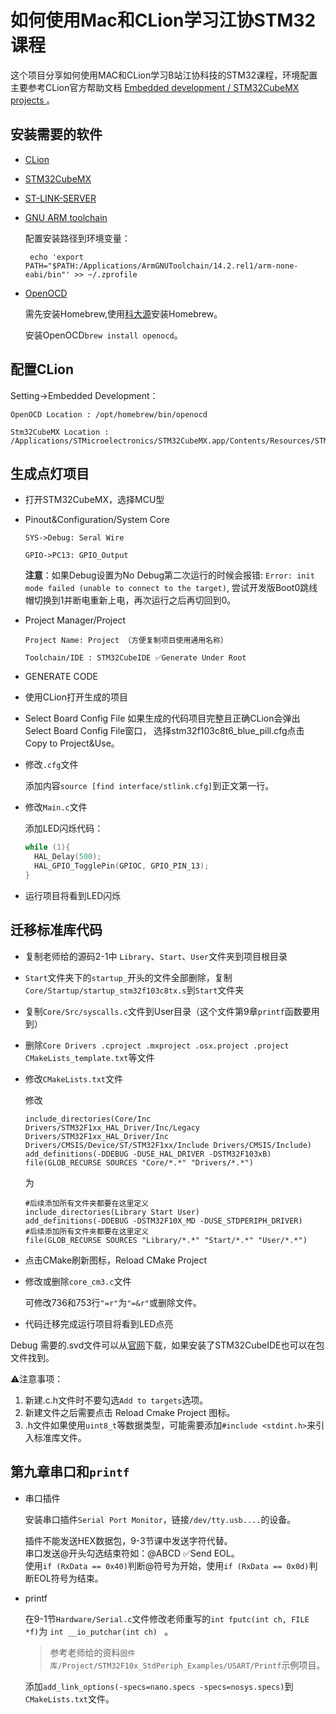 # 如何使用Mac和CLion学习江协STM32课程

这个项目分享如何使用MAC和CLion学习B站江协科技的STM32课程，环境配置主要参考CLion官方帮助文档
[Embedded development /
STM32CubeMX projects
](https://www.jetbrains.com/help/clion/2024.3/embedded-development.html?top&keymap=macOS#0)。

## 安装需要的软件

* [CLion](https://www.jetbrains.com/clion/)

* [STM32CubeMX](https://www.st.com/en/development-tools/stm32cubemx.html)

* [ST-LINK-SERVER](https://www.st.com/en/development-tools/st-link-server.html)

* [GNU ARM toolchain](https://developer.arm.com/open-source/gnu-toolchain/gnu-rm)  

  配置安装路径到环境变量：

  ``` echo 'export PATH="$PATH:/Applications/ArmGNUToolchain/14.2.rel1/arm-none-eabi/bin"' >> ~/.zprofile```

* [OpenOCD](https://openocd.org/pages/getting-openocd.html)
  
  需先安装Homebrew,使用[科大源](https://mirrors.ustc.edu.cn/help/brew.git.html)安装Homebrew。

  安装OpenOCD```brew install openocd```。

## 配置CLion

Setting->Embedded Development：

```
OpenOCD Location : /opt/homebrew/bin/openocd

Stm32CubeMX Location : /Applications/STMicroelectronics/STM32CubeMX.app/Contents/Resources/STM32CubeMX
```

## 生成点灯项目

* 打开STM32CubeMX，选择MCU型

* Pinout&Configuration/System Core
  
  ```
  SYS->Debug: Seral Wire  
  
  GPIO->PC13: GPIO_Output
  ```

  **注意**：如果Debug设置为No Debug第二次运行的时候会报错:
  `Error: init mode failed (unable to connect to the target)`,
  尝试开发版Boot0跳线帽切换到1并断电重新上电，再次运行之后再切回到0。

* Project Manager/Project
  
  ```
  Project Name: Project （方便复制项目使用通用名称）  
  
  Toolchain/IDE : STM32CubeIDE ✅Generate Under Root
  ```
  
* GENERATE CODE

* 使用CLion打开生成的项目

* Select Board Config File 
  如果生成的代码项目完整且正确CLion会弹出Select Board Config File窗口，
  选择stm32f103c8t6_blue_pill.cfg点击Copy to Project&Use。

* 修改`.cfg`文件

  添加内容`source [find interface/stlink.cfg]`到正文第一行。

* 修改`Main.c`文件

  添加LED闪烁代码：
  
  ```C
  while (1){
    HAL_Delay(500);
    HAL_GPIO_TogglePin(GPIOC, GPIO_PIN_13);
  }
  ```
* 运行项目将看到LED闪烁

## 迁移标准库代码

* 复制老师给的源码2-1中 `Library`、`Start`、`User`文件夹到项目根目录

* `Start`文件夹下的`startup_`开头的文件全部删除，复制`Core/Startup/startup_stm32f103c8tx.s`到`Start`文件夹

* 复制`Core/Src/syscalls.c`文件到User目录（这个文件第9章`printf`函数要用到）

* 删除`Core Drivers .cproject .mxproject .osx.project .project CMakeLists_template.txt`等文件

* 修改`CMakeLists.txt`文件

  修改
  
  ```
  include_directories(Core/Inc Drivers/STM32F1xx_HAL_Driver/Inc/Legacy Drivers/STM32F1xx_HAL_Driver/Inc Drivers/CMSIS/Device/ST/STM32F1xx/Include Drivers/CMSIS/Include)
  add_definitions(-DDEBUG -DUSE_HAL_DRIVER -DSTM32F103xB)
  file(GLOB_RECURSE SOURCES "Core/*.*" "Drivers/*.*")
  ```

  为

  ```
  #后续添加所有文件夹都要在这里定义  
  include_directories(Library Start User)  
  add_definitions(-DDEBUG -DSTM32F10X_MD -DUSE_STDPERIPH_DRIVER)  
  #后续添加所有文件夹都要在这里定义  
  file(GLOB_RECURSE SOURCES "Library/*.*" "Start/*.*" "User/*.*")  
  ```
* 点击CMake刷新图标，Reload CMake Project

* 修改或删除`core_cm3.c`文件

  可修改736和753行`"=r"`为`"=&r"`或删除文件。  

* 代码迁移完成运行项目将看到LED点亮

Debug 需要的.svd文件可以从[官网](https://www.st.com/content/st_com/en/search.html#q=svd-t=resources-page=1)下载，如果安装了STM32CubeIDE也可以在包文件找到。

⚠️注意事项：
1. 新建.c.h文件时不要勾选`Add to targets`选项。
2. 新建文件之后需要点击 Reload Cmake Project 图标。
3. .h文件如果使用`uint8_t`等数据类型，可能需要添加`#include <stdint.h>`来引入标准库文件。

## 第九章串口和`printf`
* 串口插件

  安装串口插件`Serial Port Monitor`，链接`/dev/tty.usb....`的设备。 

  插件不能发送HEX数据包，9-3节课中发送字符代替。  
  串口发送@开头勾选结束符如：@ABCD  ✅Send EOL。  
  使用`if (RxData == 0x40)`判断@符号为开始，使用`if (RxData == 0x0d)`判断EOL符号为结束。

* printf  

  在9-1节`Hardware/Serial.c`文件修改老师重写的`int fputc(int ch, FILE *f)`为 `int __io_putchar(int ch) ` 。
  
  > 参考老师给的资料`固件库/Project/STM32F10x_StdPeriph_Examples/USART/Printf`示例项目。
  
  添加`add_link_options(-specs=nano.specs -specs=nosys.specs)`到`CMakeLists.txt`文件。


